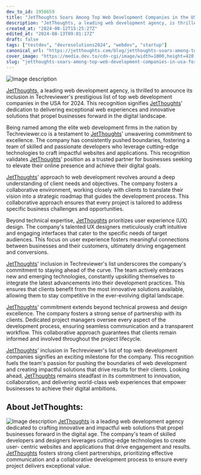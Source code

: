 ```yaml
---
dev_to_id: 1956659
title: "JetThoughts Soars Among Top Web Development Companies in the USA for 2024 by Techreviewer.co"
description: "JetThoughts, a leading web development agency, is thrilled to announce its inclusion in..."
created_at: "2024-08-12T15:25:27Z"
edited_at: "2024-08-13T09:01:17Z"
draft: false
tags: ["testdev", "devresolutions2024", "webdev", "startup"]
canonical_url: "https://jetthoughts.com/blog/jetthoughts-soars-among-top-web-development-companies-in-usa-for-2024-by-techreviewerco-testdev-devresolutions2024/"
cover_image: "https://media.dev.to/cdn-cgi/image/width=1000,height=420,fit=cover,gravity=auto,format=auto/https%3A%2F%2Fdev-to-uploads.s3.amazonaws.com%2Fuploads%2Farticles%2Fsvbb2lmep9w1fcrbru4u.png"
slug: "jetthoughts-soars-among-top-web-development-companies-in-usa-for-2024-by-techreviewerco-testdev-devresolutions2024"
---
```


![Image description](https://dev-to-uploads.s3.amazonaws.com/uploads/articles/q9xr1lmohaybixyjc2ne.png)

[JetThoughts](https://jetthoughts.com/), a leading web development agency, is thrilled to announce its inclusion in Techreviewer's prestigious list of top web development companies in the USA for 2024. This recognition signifies [JetThoughts](https://jetthoughts.com/)' dedication to delivering exceptional web experiences and innovative solutions that propel businesses forward in the digital landscape.

Being named among the elite web development firms in the nation by Techreviewer.co is a testament to [JetThoughts](https://jetthoughts.com/)' unwavering commitment to excellence. The company has consistently pushed boundaries, fostering a team of skilled and passionate developers who leverage cutting-edge technologies to craft impactful websites and applications. This recognition validates [JetThoughts](https://jetthoughts.com/)' position as a trusted partner for businesses seeking to elevate their online presence and achieve their digital goals.

[JetThoughts](https://jetthoughts.com/)' approach to web development revolves around a deep understanding of client needs and objectives. The company fosters a collaborative environment, working closely with clients to translate their vision into a strategic roadmap that guides the development
process. This collaborative approach ensures that every project is tailored to address specific business challenges and opportunities.

Beyond technical expertise, [JetThoughts](https://jetthoughts.com/) prioritizes user experience (UX) design. The company's talented UX designers meticulously craft intuitive and engaging interfaces that cater to the specific needs of target audiences. This focus on user experience fosters meaningful connections between businesses and their customers, ultimately driving engagement and conversions.

[JetThoughts](https://jetthoughts.com/)' inclusion in Techreviewer's list underscores the company's commitment to staying ahead of the curve. The team actively embraces new and emerging technologies, constantly upskilling themselves to integrate the latest advancements into their
development practices. This ensures that clients benefit from the most innovative solutions available, allowing them to stay competitive in the ever-evolving digital landscape.

[JetThoughts](https://jetthoughts.com/)' commitment extends beyond technical prowess and design excellence. The company fosters a strong sense of partnership with its clients. Dedicated project managers oversee every aspect of the development process, ensuring seamless communication and a
transparent workflow. This collaborative approach guarantees that clients remain informed and involved throughout the project lifecycle.

[JetThoughts](https://jetthoughts.com/)' inclusion in Techreviewer's list of top web development companies signifies an exciting milestone for the company. This recognition fuels the team's passion for pushing the boundaries of web development and creating impactful solutions that drive results for their clients. Looking ahead, [JetThoughts](https://jetthoughts.com/) remains steadfast in its commitment to innovation, collaboration, and delivering world-class web experiences that empower businesses to achieve their digital ambitions.

## About JetThoughts:


![Image description](https://dev-to-uploads.s3.amazonaws.com/uploads/articles/4egat9nswr7iwy89njmk.png)
[JetThoughts](https://jetthoughts.com/) is a leading web development agency dedicated to crafting innovative and impactful web solutions that propel businesses forward in the digital age. The company's team of skilled developers and designers leverages cutting-edge technologies to create user-
centric websites and applications that drive engagement and results. [JetThoughts](https://jetthoughts.com/) fosters strong client partnerships, prioritizing effective communication and a collaborative development process to ensure every project delivers exceptional value.